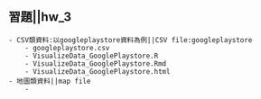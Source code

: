 ﻿## 習題||hw_3
	- CSV類資料:以googleplaystore資料為例||CSV file:googleplaystore
		- googleplaystore.csv
		- VisualizeData_GooglePlaystore.R
		- VisualizeData_GooglePlaystore.Rmd
		- VisualizeData_GooglePlaystore.html
	- 地圖類資料||map file
		-